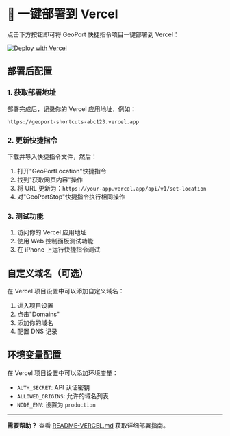 # 🚀 一键部署到 Vercel

点击下方按钮即可将 GeoPort 快捷指令项目一键部署到 Vercel：

[![Deploy with Vercel](https://vercel.com/button)](https://vercel.com/new/clone?repository-url=https%3A%2F%2Fgithub.com%2Fyour-username%2Fgeoport-shortcuts&project-name=geoport-shortcuts&repository-name=geoport-shortcuts&demo-title=GeoPort%20Shortcuts&demo-description=iOS%20Shortcuts%20for%20Location%20Spoofing&demo-url=https%3A%2F%2Fgeoport-shortcuts.vercel.app&demo-image=https%3A%2F%2Fraw.githubusercontent.com%2Fyour-username%2Fgeoport-shortcuts%2Fmain%2Fscreenshot.png)

## 部署后配置

### 1. 获取部署地址
部署完成后，记录你的 Vercel 应用地址，例如：
```
https://geoport-shortcuts-abc123.vercel.app
```

### 2. 更新快捷指令
下载并导入快捷指令文件，然后：

1. 打开"GeoPortLocation"快捷指令
2. 找到"获取网页内容"操作
3. 将 URL 更新为：`https://your-app.vercel.app/api/v1/set-location`
4. 对"GeoPortStop"快捷指令执行相同操作

### 3. 测试功能
1. 访问你的 Vercel 应用地址
2. 使用 Web 控制面板测试功能
3. 在 iPhone 上运行快捷指令测试

## 自定义域名（可选）

在 Vercel 项目设置中可以添加自定义域名：
1. 进入项目设置
2. 点击"Domains"
3. 添加你的域名
4. 配置 DNS 记录

## 环境变量配置

在 Vercel 项目设置中可以添加环境变量：
- `AUTH_SECRET`: API 认证密钥
- `ALLOWED_ORIGINS`: 允许的域名列表
- `NODE_ENV`: 设置为 `production`

---

**需要帮助？** 查看 [README-VERCEL.md](./README-VERCEL.md) 获取详细部署指南。